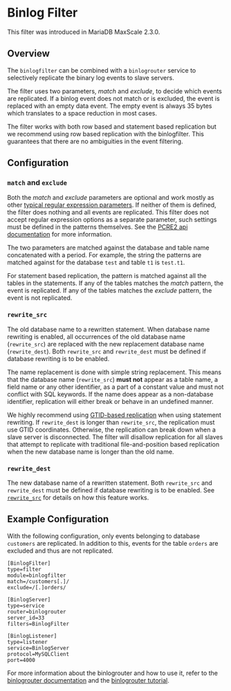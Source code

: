# Binlog Filter

This filter was introduced in MariaDB MaxScale 2.3.0.

## Overview

The `binlogfilter` can be combined with a `binlogrouter` service to selectively
replicate the binary log events to slave servers.

The filter uses two parameters, *match* and *exclude*, to decide which events
are replicated. If a binlog event does not match or is excluded, the event is
replaced with an empty data event. The empty event is always 35 bytes which
translates to a space reduction in most cases.

The filter works with both row based and statement based replication but we
recommend using row based replication with the binlogfilter. This guarantees
that there are no ambiguities in the event filtering.

## Configuration

### `match` and `exclude`

Both the *match* and *exclude* parameters are optional and work mostly as other
[typical regular expression parameters](../Getting-Started/Configuration-Guide.md#standard-regular-expression-settings-for-filters).
If neither of them is defined, the filter does nothing and all events are replicated. This
filter does not accept regular expression options as a separate parameter, such settings
must be defined in the patterns themselves. See the
[PCRE2 api documentation](https://www.pcre.org/current/doc/html/pcre2api.html#SEC20) for
more information.

The two parameters are matched against the database and table name concatenated
with a period.  For example, the string the patterns are matched against for the
database `test` and table `t1` is `test.t1`.

For statement based replication, the pattern is matched against all the tables
in the statements. If any of the tables matches the *match* pattern, the event
is replicated. If any of the tables matches the *exclude* pattern, the event is
not replicated.

### `rewrite_src`

The old database name to a rewritten statement. When database name rewriting is
enabled, all occurrences of the old database name (`rewrite_src`) are replaced
with the new replacement database name (`rewrite_dest`). Both `rewrite_src` and
`rewrite_dest` must be defined if database rewriting is to be enabled.

The name replacement is done with simple string replacement. This means that the
database name (`rewrite_src`) **must not** appear as a table name, a field name
or any other identifier, as a part of a constant value and must not conflict
with SQL keywords. If the name does appear as a non-database identifier,
replication will either break or behave in an undefined manner.

We highly recommend using
[GTID-based replication](https://mariadb.com/kb/en/library/gtid/#setting-up-a-new-slave-server-with-global-transaction-id)
when using statement rewriting. If `rewrite_dest` is longer than `rewrite_src`,
the replication must use GTID coordinates. Otherwise, the replication can break
down when a slave server is disconnected. The filter will disallow replication
for all slaves that attempt to replicate with traditional file-and-position
based replication when the new database name is longer than the old name.

### `rewrite_dest`

The new database name of a rewritten statement.  Both `rewrite_src` and
`rewrite_dest` must be defined if database rewriting is to be enabled. See
[`rewrite_src`](#rewrite_src) for details on how this feature works.

## Example Configuration

With the following configuration, only events belonging to database `customers`
are replicated. In addition to this, events for the table `orders` are excluded
and thus are not replicated.

```
[BinlogFilter]
type=filter
module=binlogfilter
match=/customers[.]/
exclude=/[.]orders/

[BinlogServer]
type=service
router=binlogrouter
server_id=33
filters=BinlogFilter

[BinlogListener]
type=listener
service=BinlogServer
protocol=MySQLClient
port=4000
```

For more information about the binlogrouter and how to use it, refer to the
[binlogrouter documentation](../Routers/Binlogrouter.md) and the
[binlogrouter tutorial](../Tutorials/Replication-Proxy-Binlog-Router-Tutorial.md).
